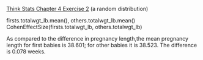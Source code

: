 [Think Stats Chapter 4 Exercise 2](http://greenteapress.com/thinkstats2/html/thinkstats2005.html#toc41) (a random distribution)

>> 
firsts.totalwgt_lb.mean(), others.totalwgt_lb.mean()
CohenEffectSize(firsts.totalwgt_lb, others.totalwgt_lb)

As compared to the difference in pregnancy length,the mean pregnancy length for first babies is 38.601; for other babies it is 38.523. The difference is 0.078 weeks.
